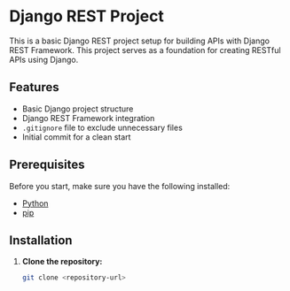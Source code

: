 # Django REST Project

This is a basic Django REST project setup for building APIs with Django REST Framework. This project serves as a foundation for creating RESTful APIs using Django.

## Features

- Basic Django project structure
- Django REST Framework integration
- `.gitignore` file to exclude unnecessary files
- Initial commit for a clean start

## Prerequisites

Before you start, make sure you have the following installed:

- [Python](https://www.python.org/downloads/)
- [pip](https://pip.pypa.io/en/stable/)

## Installation

1. **Clone the repository:**

   ```bash
   git clone <repository-url>
